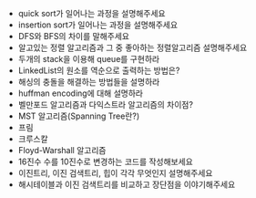 - quick sort가 일어나는 과정을 설명해주세요
- insertion sort가 일어나는 과정을 설명해주세요
- DFS와 BFS의 차이를 말해주세요
- 알고있는 정렬 알고리즘과 그 중 좋아하는 정렬알고리즘 설명해주세요
- 두개의 stack을 이용해 queue를 구현하라
- LinkedList의 원소를 역순으로 출력하는 방법은?
- 해싱의 충돌을 해결하는 방법들을 설명하라
- huffman encoding에 대해 설명하라
- 벨만포드 알고리즘과 다익스트라 알고리즘의 차이점?
- MST 알고리즘(Spanning Tree란?)
- 프림
- 크루스칼
- Floyd-Warshall 알고리즘
- 16진수 수를 10진수로 변경하는 코드를 작성해보세요
- 이진트리, 이진 검색트리, 힙이 각각 무엇인지 설명해주세요
- 해시테이블과 이진 검색트리를 비교하고 장단점을 이야기해주세요